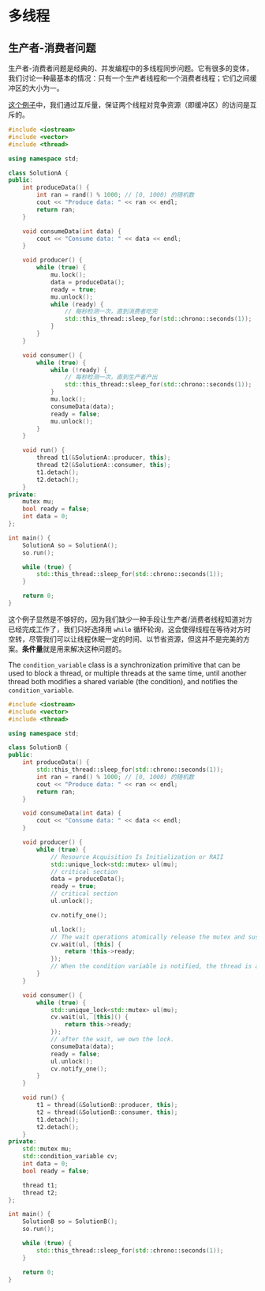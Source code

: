 # 多线程

## 生产者-消费者问题

生产者-消费者问题是经典的、并发编程中的多线程同步问题。它有很多的变体，我们讨论一种最基本的情况：只有一个生产者线程和一个消费者线程；它们之间缓冲区的大小为一。

[这个例子](https://levelup.gitconnected.com/producer-consumer-problem-using-mutex-in-c-764865c47483)中，我们通过互斥量，保证两个线程对竞争资源（即缓冲区）的访问是互斥的。

```cpp
#include <iostream>
#include <vector>
#include <thread>

using namespace std;

class SolutionA {
public:
    int produceData() {
        int ran = rand() % 1000; // [0, 1000) 的随机数
        cout << "Produce data: " << ran << endl;
        return ran;
    }

    void consumeData(int data) {
        cout << "Consume data: " << data << endl;
    }

    void producer() {
        while (true) {
            mu.lock();
            data = produceData();
            ready = true;
            mu.unlock();
            while (ready) {
                // 每秒检测一次，直到消费者吃完
                std::this_thread::sleep_for(std::chrono::seconds(1));
            }
        }
    }

    void consumer() {
        while (true) {
            while (!ready) {
                // 每秒检测一次，直到生产者产出
                std::this_thread::sleep_for(std::chrono::seconds(1));
            }
            mu.lock();
            consumeData(data);
            ready = false;
            mu.unlock();
        }
    }

    void run() {
        thread t1(&SolutionA::producer, this);
        thread t2(&SolutionA::consumer, this);
        t1.detach();
        t2.detach();
    }
private:
    mutex mu;
    bool ready = false;
    int data = 0;
};

int main() {
    SolutionA so = SolutionA();
    so.run();

    while (true) {
        std::this_thread::sleep_for(std::chrono::seconds(1));
    }

    return 0;
}
```

这个例子显然是不够好的，因为我们缺少一种手段让生产者/消费者线程知道对方已经完成工作了，我们只好选择用 `while` 循环轮询，这会使得线程在等待对方时空转，尽管我们可以让线程休眠一定的时间、以节省资源，但这并不是完美的方案。**条件量**就是用来解决这种问题的。

The `condition_variable` class is a synchronization primitive that can be used to block a thread, or multiple threads at the same time, until another thread both modifies a shared variable (the condition), and notifies the `condition_variable`.

```cpp
#include <iostream>
#include <vector>
#include <thread>

using namespace std;

class SolutionB {
public:
    int produceData() {
        std::this_thread::sleep_for(std::chrono::seconds(1));
        int ran = rand() % 1000; // [0, 1000) 的随机数
        cout << "Produce data: " << ran << endl;
        return ran;
    }

    void consumeData(int data) {
        cout << "Consume data: " << data << endl;
    }

    void producer() {
        while (true) {
            // Resource Acquisition Is Initialization or RAII
            std::unique_lock<std::mutex> ul(mu);
            // critical section
            data = produceData();
            ready = true;
            // critical section
            ul.unlock();

            cv.notify_one();

            ul.lock();
            // The wait operations atomically release the mutex and suspend the execution of the thread.
            cv.wait(ul, [this] {
                return !this->ready;
            });
            // When the condition variable is notified, the thread is awakened, and the mutex is atomically reacquired.
        }
    }

    void consumer() {
        while (true) {
            std::unique_lock<std::mutex> ul(mu);
            cv.wait(ul, [this]() {
                return this->ready;
            });
            // after the wait, we own the lock.
            consumeData(data);
            ready = false;
            ul.unlock();
            cv.notify_one();
        }
    }

    void run() {
        t1 = thread(&SolutionB::producer, this);
        t2 = thread(&SolutionB::consumer, this);
        t1.detach();
        t2.detach();
    }
private:
    std::mutex mu;
    std::condition_variable cv;
    int data = 0;
    bool ready = false;

    thread t1;
    thread t2;
};

int main() {
    SolutionB so = SolutionB();
    so.run();

    while (true) {
        std::this_thread::sleep_for(std::chrono::seconds(1));
    }

    return 0;
}
```
